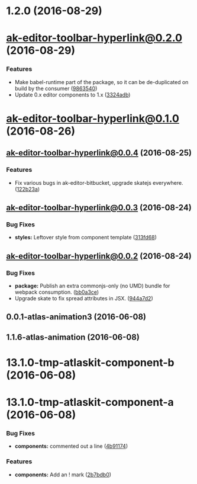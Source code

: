 <a name="1.2.0"></a>
# 1.2.0 (2016-08-29)



<a name="ak-editor-toolbar-hyperlink@0.2.0"></a>
# ak-editor-toolbar-hyperlink@0.2.0 (2016-08-29)


### Features

* Make babel-runtime part of the package, so it can be de-duplicated on build by the consumer ([9863540](https://bitbucket.org/atlassian/atlaskit/commits/9863540))
* Update 0.x editor components to 1.x ([3324adb](https://bitbucket.org/atlassian/atlaskit/commits/3324adb))



<a name="ak-editor-toolbar-hyperlink@0.1.0"></a>
# ak-editor-toolbar-hyperlink@0.1.0 (2016-08-26)



<a name="ak-editor-toolbar-hyperlink@0.0.4"></a>
## ak-editor-toolbar-hyperlink@0.0.4 (2016-08-25)


### Features

* Fix various bugs in ak-editor-bitbucket, upgrade skatejs everywhere. ([122b23a](https://bitbucket.org/atlassian/atlaskit/commits/122b23a))



<a name="ak-editor-toolbar-hyperlink@0.0.3"></a>
## ak-editor-toolbar-hyperlink@0.0.3 (2016-08-24)


### Bug Fixes

* **styles:** Leftover style from component template ([313fd68](https://bitbucket.org/atlassian/atlaskit/commits/313fd68))



<a name="ak-editor-toolbar-hyperlink@0.0.2"></a>
## ak-editor-toolbar-hyperlink@0.0.2 (2016-08-24)


### Bug Fixes

* **package:** Publish an extra commonjs-only (no UMD) bundle for webpack consumption. ([bb0a3ce](https://bitbucket.org/atlassian/atlaskit/commits/bb0a3ce))
* Upgrade skate to fix spread attributes in JSX. ([944a7d2](https://bitbucket.org/atlassian/atlaskit/commits/944a7d2))



<a name="0.0.1-atlas-animation3"></a>
## 0.0.1-atlas-animation3 (2016-06-08)



<a name="1.1.6-atlas-animation"></a>
## 1.1.6-atlas-animation (2016-06-08)



<a name="13.1.0-tmp-atlaskit-component-b"></a>
# 13.1.0-tmp-atlaskit-component-b (2016-06-08)



<a name="13.1.0-tmp-atlaskit-component-a"></a>
# 13.1.0-tmp-atlaskit-component-a (2016-06-08)


### Bug Fixes

* **components:** commented out a line ([4b91174](https://bitbucket.org/atlassian/atlaskit/commits/4b91174))


### Features

* **components:** Add an ! mark ([2b7bdb0](https://bitbucket.org/atlassian/atlaskit/commits/2b7bdb0))



